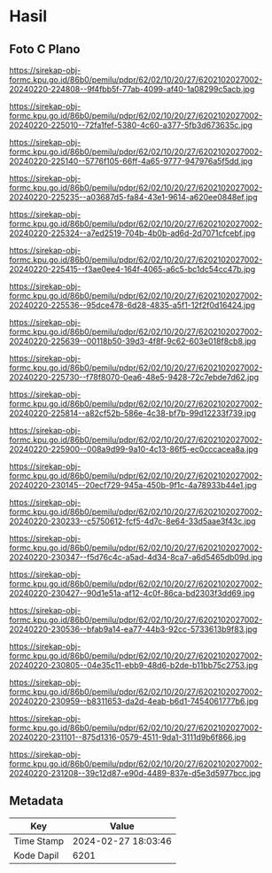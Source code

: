 # Hasil

## Foto C Plano

https://sirekap-obj-formc.kpu.go.id/86b0/pemilu/pdpr/62/02/10/20/27/6202102027002-20240220-224808--9f4fbb5f-77ab-4099-af40-1a08299c5acb.jpg

https://sirekap-obj-formc.kpu.go.id/86b0/pemilu/pdpr/62/02/10/20/27/6202102027002-20240220-225010--72fa1fef-5380-4c60-a377-5fb3d673635c.jpg

https://sirekap-obj-formc.kpu.go.id/86b0/pemilu/pdpr/62/02/10/20/27/6202102027002-20240220-225140--5776f105-66ff-4a65-9777-947976a5f5dd.jpg

https://sirekap-obj-formc.kpu.go.id/86b0/pemilu/pdpr/62/02/10/20/27/6202102027002-20240220-225235--a03687d5-fa84-43e1-9614-a620ee0848ef.jpg

https://sirekap-obj-formc.kpu.go.id/86b0/pemilu/pdpr/62/02/10/20/27/6202102027002-20240220-225324--a7ed2519-704b-4b0b-ad6d-2d7071cfcebf.jpg

https://sirekap-obj-formc.kpu.go.id/86b0/pemilu/pdpr/62/02/10/20/27/6202102027002-20240220-225415--f3ae0ee4-164f-4065-a6c5-bc1dc54cc47b.jpg

https://sirekap-obj-formc.kpu.go.id/86b0/pemilu/pdpr/62/02/10/20/27/6202102027002-20240220-225536--95dce478-6d28-4835-a5f1-12f2f0d16424.jpg

https://sirekap-obj-formc.kpu.go.id/86b0/pemilu/pdpr/62/02/10/20/27/6202102027002-20240220-225639--00118b50-39d3-4f8f-9c62-603e018f8cb8.jpg

https://sirekap-obj-formc.kpu.go.id/86b0/pemilu/pdpr/62/02/10/20/27/6202102027002-20240220-225730--f78f8070-0ea6-48e5-9428-72c7ebde7d62.jpg

https://sirekap-obj-formc.kpu.go.id/86b0/pemilu/pdpr/62/02/10/20/27/6202102027002-20240220-225814--a82cf52b-586e-4c38-bf7b-99d12233f739.jpg

https://sirekap-obj-formc.kpu.go.id/86b0/pemilu/pdpr/62/02/10/20/27/6202102027002-20240220-225900--008a9d99-9a10-4c13-86f5-ec0cccacea8a.jpg

https://sirekap-obj-formc.kpu.go.id/86b0/pemilu/pdpr/62/02/10/20/27/6202102027002-20240220-230145--20ecf729-945a-450b-9f1c-4a78933b44e1.jpg

https://sirekap-obj-formc.kpu.go.id/86b0/pemilu/pdpr/62/02/10/20/27/6202102027002-20240220-230233--c5750612-fcf5-4d7c-8e64-33d5aae3f43c.jpg

https://sirekap-obj-formc.kpu.go.id/86b0/pemilu/pdpr/62/02/10/20/27/6202102027002-20240220-230347--f5d76c4c-a5ad-4d34-8ca7-a6d5465db09d.jpg

https://sirekap-obj-formc.kpu.go.id/86b0/pemilu/pdpr/62/02/10/20/27/6202102027002-20240220-230427--90d1e51a-af12-4c0f-86ca-bd2303f3dd69.jpg

https://sirekap-obj-formc.kpu.go.id/86b0/pemilu/pdpr/62/02/10/20/27/6202102027002-20240220-230536--bfab9a14-ea77-44b3-92cc-5733613b9f83.jpg

https://sirekap-obj-formc.kpu.go.id/86b0/pemilu/pdpr/62/02/10/20/27/6202102027002-20240220-230805--04e35c11-ebb9-48d6-b2de-b11bb75c2753.jpg

https://sirekap-obj-formc.kpu.go.id/86b0/pemilu/pdpr/62/02/10/20/27/6202102027002-20240220-230959--b8311653-da2d-4eab-b6d1-7454061777b6.jpg

https://sirekap-obj-formc.kpu.go.id/86b0/pemilu/pdpr/62/02/10/20/27/6202102027002-20240220-231101--875d1316-0579-4511-9da1-3111d9b6f866.jpg

https://sirekap-obj-formc.kpu.go.id/86b0/pemilu/pdpr/62/02/10/20/27/6202102027002-20240220-231208--39c12d87-e90d-4489-837e-d5e3d5977bcc.jpg


## Metadata

| Key        | Value               |
| ---------- | ------------------- |
| Time Stamp | 2024-02-27 18:03:46 |
| Kode Dapil | 6201                |



